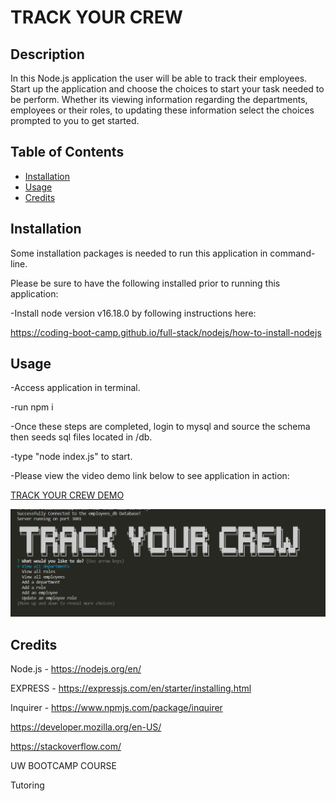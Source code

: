 # TRACK YOUR CREW

## Description 
  
In this Node.js application the user will be able to track their employees.  Start up the application and choose the choices to start your task needed to be perform.  Whether its viewing information regarding the departments, employees or their roles, to updating these information select the choices prompted to you to get started.


## Table of Contents 
  
- [Installation](#installation)
- [Usage](#usage)
- [Credits](#credits)

## Installation

Some installation packages is needed to run this application in command-line.

Please be sure to have the following installed prior to running this application:

-Install node version v16.18.0 by following instructions here:

https://coding-boot-camp.github.io/full-stack/nodejs/how-to-install-nodejs


## Usage

-Access application in terminal.

-run npm i

-Once these steps are completed, login to mysql and source the schema then seeds sql files located in /db.

-type "node index.js" to start.


-Please view the video demo link below to see application in action:

<a href="https://drive.google.com/file/d/1ZKiPHH7evIBdSU2yH_-TA2P5Lam8PLrJ/view">TRACK YOUR CREW DEMO</a>

    
![alt text](./assets/trackyourcrewsnip.jpg)


## Credits
Node.js - https://nodejs.org/en/

EXPRESS - https://expressjs.com/en/starter/installing.html

Inquirer - https://www.npmjs.com/package/inquirer

https://developer.mozilla.org/en-US/

https://stackoverflow.com/

UW BOOTCAMP COURSE

Tutoring